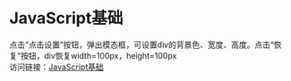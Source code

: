 # JavaScript基础  
点击“点击设置”按钮，弹出模态框，可设置div的背景色、宽度、高度。点击“恢复”按钮，div恢复width=100px，height=100px  
访问链接：[JavaScript基础](https://xyumin.github.io/js_firstProject/)